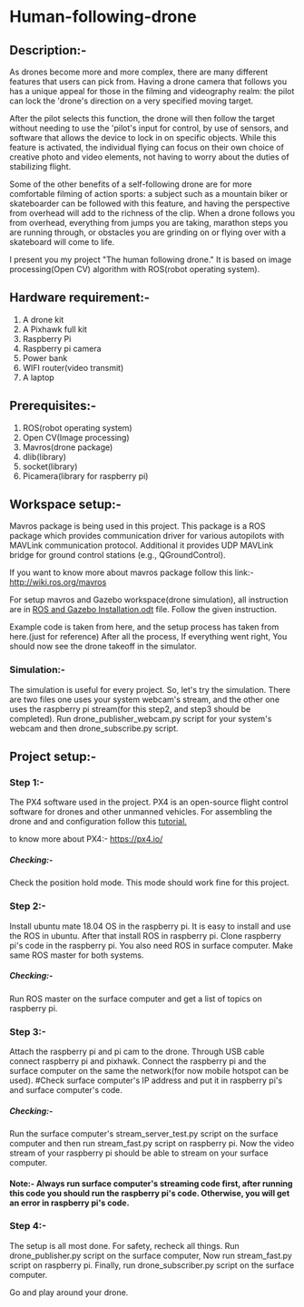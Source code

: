 # Human-following-drone

## Description:- 
  As drones become more and more complex, there are many different features that users can pick from. Having a drone camera that follows you has a unique appeal for those in the filming and videography realm: the pilot can lock the 'drone's direction on a very specified moving target.
  
  After the pilot selects this function, the drone will then follow the target without needing to use the 'pilot's input for control, by use of sensors, and software that allows the device to lock in on specific objects. While this feature is activated, the individual flying can focus on their own choice of creative photo and video elements, not having to worry about the duties of stabilizing flight.
  
  Some of the other benefits of a self-following drone are for more comfortable filming of action sports: a subject such as a mountain biker or skateboarder can be followed with this feature, and having the perspective from overhead will add to the richness of the clip. When a drone follows you from overhead, everything from jumps you are taking, marathon steps you are running through, or obstacles you are grinding on or flying over with a skateboard will come to life.

  I present you my project "The human following drone." It is based on image processing(Open CV) algorithm with ROS(robot operating system).


## Hardware requirement:-

1. A drone kit
2. A Pixhawk full kit
3. Raspberry Pi
4. Raspberry pi camera
5. Power bank
6. WIFI router(video transmit)
7. A laptop

## Prerequisites:-

1. ROS(robot operating system)
2. Open CV(Image processing)
3. Mavros(drone package)
4. dlib(library)
5. socket(library)
6. Picamera(library for raspberry pi)

## Workspace setup:-
   Mavros package is being used in this project. This package is a ROS package which provides communication driver for various autopilots with MAVLink communication protocol. Additional it provides UDP MAVLink bridge for ground control stations (e.g., QGroundControl).
   
If you want to know more about mavros package follow this link:- http://wiki.ros.org/mavros

  For setup mavros and Gazebo workspace(drone simulation), all instruction are in [ROS and Gazebo Installation.odt](https://github.com/ankitgc1/Human-following-drone/blob/master/setup/ROS%20and%20Gazebo%20Installation.odt) file. Follow the given instruction.
  
Example code is taken from here, and the setup process has taken from here.(just for reference)
After all the process, If everything went right, You should now see the drone takeoff in the simulator.


### Simulation:- 
  The simulation is useful for every project. So, let's try the simulation. There are two files one uses your system webcam's stream, and the other one uses the raspberry pi stream(for this step2, and step3 should be completed). Run drone_publisher_webcam.py script for your system's webcam and then drone_subscribe.py script. 

## Project setup:-
### Step 1:-
The PX4 software used in the project. PX4 is an open-source flight control software for drones and other unmanned vehicles. For assembling the drone and and configuration follow this [tutorial.](https://docs.px4.io/master/en/assembly/) 

to know more about PX4:- https://px4.io/

##### Checking:- 
Check the position hold mode. This mode should work fine for this project. 

### Step 2:- 
  Install ubuntu mate 18.04 OS in the raspberry pi. It is easy to install and use the ROS in ubuntu. After that install ROS in raspberry pi. Clone raspberry pi's code in the raspberry pi. You also need ROS in surface computer. Make same ROS master for both systems. 

##### Checking:- 
Run ROS master on the surface computer and get a list of topics on raspberry pi.

### Step 3:- 
  Attach the raspberry pi and pi cam to the drone. Through USB cable connect raspberry pi and pixhawk. Connect the raspberry pi and the surface computer on the same the network(for now mobile hotspot can be used). #Check surface computer's IP address and put it in raspberry pi's and surface computer's code.

##### Checking:- 
Run the surface computer's stream_server_test.py script on the surface computer and then run stream_fast.py script on raspberry pi. Now the video stream of your raspberry pi should be able to stream on your surface computer.

#### Note:- Always run surface computer's streaming code first, after running this code you should run the raspberry pi's code. Otherwise, you will get an error in raspberry pi's code.

### Step 4:- 
  The setup is all most done. For safety, recheck all things. Run drone_publisher.py script on the surface computer, Now run stream_fast.py script on raspberry pi. Finally, run drone_subscriber.py script on the surface computer.

Go and play around your drone. 

